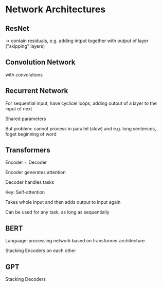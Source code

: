 # Network Architectures

## ResNet
-> contain residuals, e.g. adding intput together with output of layer ("skipping" layers)

## Convolution Network
with convolutions

## Recurrent Network
For sequential input, have cyclicel loops, adding output of a layer to the input of next

Shared parameters

But problem: cannot process in parallel (slow) and e.g. long sentences, foget beginning of word 

## Transformers
Encoder + Decoder 

Encoder generates attention

Decoder handles tasks

Key: Self-attention

Takes whole input and then adds output to input again

Can be used for any task, as long as sequentially

## BERT
Language-processing network based on transformer architecture

Stacking Encoders on each other

## GPT
Stacking Decoders
